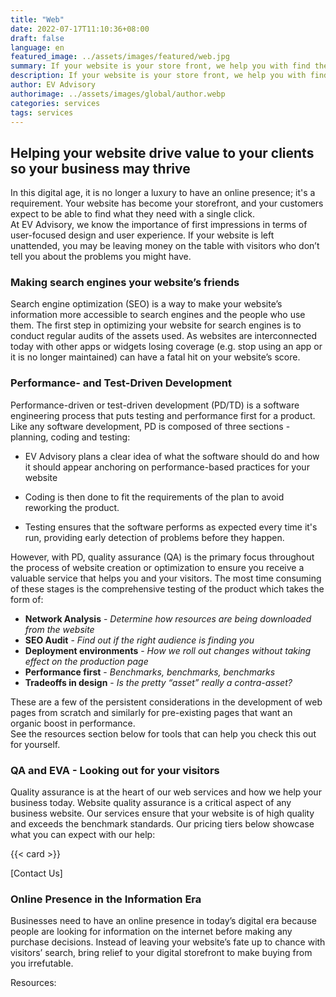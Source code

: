```yaml
---
title: "Web"
date: 2022-07-17T11:10:36+08:00
draft: false
language: en
featured_image: ../assets/images/featured/web.jpg
summary: If your website is your store front, we help you with find the best methods of promoting and placing your product in the right spots.  
description: If your website is your store front, we help you with find the best methods of promoting and placing your product in the right spots.
author: EV Advisory
authorimage: ../assets/images/global/author.webp
categories: services
tags: services
---
```



## Helping your website drive value to your clients so your business may thrive


In this digital age, it is no longer a luxury to have an online presence; it's a requirement. 
Your website has become your storefront, and your customers expect to be able to find what they need with a single click.  
At EV Advisory, we know the importance of first impressions in terms of user-focused design and user experience. 
If your website is left unattended, you may be leaving money on the table with visitors who don’t tell you about the 
problems you might have.  

### Making search engines your website’s friends

Search engine optimization (SEO) is a way to make your website’s information more accessible to 
search engines and the people who use them. The first step in optimizing your website for search 
engines is to conduct regular audits of the assets used. As websites are interconnected today with 
other apps or widgets losing coverage (e.g. stop using an app or it is no longer maintained) can 
have a fatal hit on your website’s score.  

### Performance- and Test-Driven Development

Performance-driven or test-driven development (PD/TD) is a software engineering process that puts 
testing and performance first for a product. Like any software development, PD is composed of three 
sections - planning, coding and testing:    

- EV Advisory plans a clear idea of what the software should do and how it should appear anchoring 
on performance-based practices for your website     

- Coding is then done to fit the requirements of the plan to avoid reworking the product.  

- Testing ensures that the software performs as expected every time it's run, providing early 
detection of problems before they happen.   

However, with PD, quality assurance (QA) is the primary focus throughout the process of 
website creation or optimization to ensure you receive a valuable service that helps you and 
your visitors. The most time consuming of these stages is the comprehensive testing of the 
product which takes the form of:   

-  **Network Analysis** - *Determine how resources are being downloaded from the website*  
- **SEO Audit** - *Find out if the right audience is finding you*   
- **Deployment environments** - *How we roll out changes without taking effect on the production page*  
- **Performance first** - *Benchmarks, benchmarks, benchmarks*  
- **Tradeoffs in design** - *Is the pretty “asset” really a contra-asset?*  

These are a few of the persistent considerations in the development of web pages from scratch 
and similarly for pre-existing pages that want an organic boost in performance.  
See the resources section below for tools that can help you check this out for yourself.

### QA and EVA - Looking out for your visitors


Quality assurance is at the heart of our web services and how we help your business today. 
Website quality assurance is a critical aspect of any business website. Our services ensure 
that your website is of high quality and exceeds the benchmark standards. Our pricing tiers 
below showcase what you can expect with our help:

{{< card >}}

[Contact Us]

### Online Presence in the Information Era 

Businesses need to have an online presence in today’s digital era because people are looking 
for information on the internet before making any purchase decisions.  Instead of leaving your 
website’s fate up to chance with visitors’ search, bring relief to your digital storefront to 
make buying from you irrefutable.  

Resources:  
